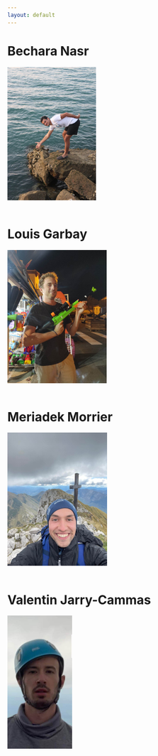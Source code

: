 ```yaml
---
layout: default
---
```


# Bechara Nasr

<html>
<style>
.meme_hauteur {
  height: 300px;
  width: auto;
}
</style>
<img src="images/bech.jpg" class="meme_hauteur"/><br />
<br />
</html>

# Louis Garbay

<html>
<img src="images/louis.jpg" class="meme_hauteur" /><br />
<br />
</html>

# Meriadek Morrier

<html>
<img src="images/meriadec.jpg" class="meme_hauteur"/><br />
<br />
</html>

# Valentin Jarry-Cammas

<html>
<img src="images/val.jpg" class="meme_hauteur"/>
</html>